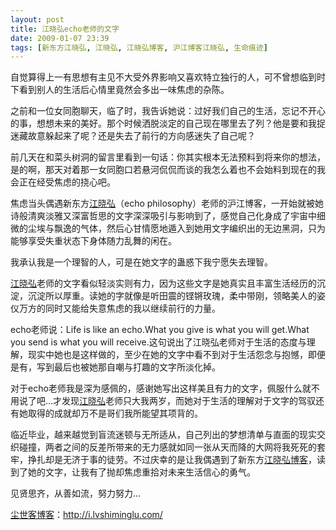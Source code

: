 ```yaml
---
layout: post
title: 江晓弘echo老师的文字
date: 2009-01-07 23:39
tags: [新东方江晓弘, 江晓弘, 江晓弘博客, 沪江博客江晓弘, 生命痕迹]
---
```

自觉算得上一有思想有主见不大受外界影响又喜欢特立独行的人，可不曾想临到时下看到别人的生活后心情里竟然会多出一味焦虑的杂陈。

之前和一位女同胞聊天，临了时，我告诉她说：过好我们自己的生活，忘记不开心的事，想想未来的美好。那个时候洒脱淡定的自己现在哪里去了列？他是要和我捉迷藏故意躲起来了呢？还是失去了前行的方向感迷失了自己呢？

前几天在和菜头树洞的留言里看到一句话：你其实根本无法预料到将来你的想法，是的啊，那天对着那一女同胞口若悬河侃侃而谈的我怎么着也不会始料到现在的我会正在经受焦虑的挠心吧。

焦虑当头偶遇新东方<a href="http://i.lvshiminglu.com/tag/%E6%B1%9F%E6%99%93%E5%BC%98">江晓弘</a>（echo philosophy）老师的沪江博客，一开始就被她诗般清爽淡雅又深富哲思的文字深深吸引与影响到了，感觉自己化身成了宇宙中细微的尘埃与飘逸的气体，然后心甘情愿地遁入到她用文字编织出的无边黑洞，只为能够享受失重状态下身体随力乱舞的闲在。

我承认我是一个理智的人，可是在她文字的蛊惑下我宁愿失去理智。

<a href="http://i.lvshiminglu.com/tag/%E6%B1%9F%E6%99%93%E5%BC%98">江晓弘</a>老师的文字看似轻淡实则有力，因为这些文字是她真实且丰富生活经历的沉淀，沉淀所以厚重。读她的字就像是听田震的铿锵玫瑰，柔中带刚，领略美人的姿仪万方的同时又能给失意焦虑的我以继续前行的力量。

echo老师说：Life is like an echo.What you give is what you will get.What you send is what you will receive.这句说出了江晓弘老师对于生活的态度与理解，现实中她也是这样做的，至少在她的文字中看不到对于生活怨念与抱憾，即便是有，写到最后也被她那自嘲与打趣的文字所淡化掉。

对于echo老师我是深为感佩的，感谢她写出这样美且有力的文字，佩服什么就不用说了吧…才发现<a href="http://i.lvshiminglu.com/tag/%E6%B1%9F%E6%99%93%E5%BC%98">江晓弘</a>老师只大我两岁，而她对于生活的理解对于文字的驾驭还有她取得的成就却万不是哥们我所能望其项背的。

临近毕业，越来越觉到盲流迷顿与无所适从，自己列出的梦想清单与直面的现实交织碰撞，两者之间的反差所带来的无力感就如同一张从天而降的大网将我死死的套牢，挣扎却是无济于事的徒劳。不过庆幸的是让我偶遇到了新东方<a href="http://blog.hjenglish.com/jiangxiaohong/" target="_blank">江晓弘博客</a>，读到了她的文字，让我有了抛却焦虑重拾对未来生活信心的勇气。

见贤思齐，从善如流，努力努力…

<a href="http://i.lvshiminglu.com/">尘世客博客</a>：<a href="http://i.lvshiminglu.com/">http://i.lvshiminglu.com/</a>


